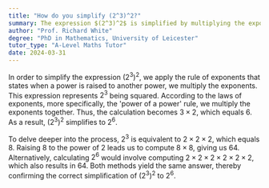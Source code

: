 ```yaml
---
title: "How do you simplify (2^3)^2?"
summary: The expression $(2^3)^2$ is simplified by multiplying the exponents, resulting in $2^{3 \times 2}$, which equals $2^6$.
author: "Prof. Richard White"
degree: "PhD in Mathematics, University of Leicester"
tutor_type: "A-Level Maths Tutor"
date: 2024-03-31
---
```


In order to simplify the expression $(2^3)^2$, we apply the rule of exponents that states when a power is raised to another power, we multiply the exponents. This expression represents $2^3$ being squared. According to the laws of exponents, more specifically, the 'power of a power' rule, we multiply the exponents together. Thus, the calculation becomes $3 \times 2$, which equals 6. As a result, $(2^3)^2$ simplifies to $2^6$.

To delve deeper into the process, $2^3$ is equivalent to $2 \times 2 \times 2$, which equals 8. Raising 8 to the power of 2 leads us to compute $8 \times 8$, giving us 64. Alternatively, calculating $2^6$ would involve computing $2 \times 2 \times 2 \times 2 \times 2 \times 2$, which also results in 64. Both methods yield the same answer, thereby confirming the correct simplification of $(2^3)^2$ to $2^6$.
    